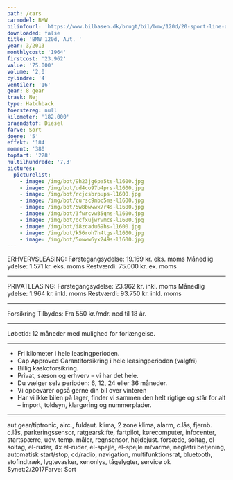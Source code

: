 ```yaml
---
path: /cars
carmodel: BMW
bilinfourl: 'https://www.bilbasen.dk/brugt/bil/bmw/120d/20-sport-line-aut-5d/4205042'
downloaded: false
title: 'BMW 120d, Aut. '
year: 3/2013
monthlycost: '1964'
firstcost: '23.962'
value: '75.000'
volume: '2,0'
cylindre: '4'
ventiler: '16'
gear: 8 gear
traek: Nej
type: Hatchback
foerstereg: null
kilometer: '182.000'
braendstof: Diesel
farve: Sort
doere: '5'
effekt: '184'
moment: '380'
topfart: '228'
nultilhundrede: '7,3'
pictures:
  picturelist:
    - image: /img/bot/9h23jg6pa5ts-l1600.jpg
    - image: /img/bot/ud4co97b4prs-l1600.jpg
    - image: /img/bot/rcjcsbrpups-l1600.jpg
    - image: /img/bot/cursc9mbc5ms-l1600.jpg
    - image: /img/bot/5w8bwwwx7r4s-l1600.jpg
    - image: /img/bot/3fwrcvw35qns-l1600.jpg
    - image: /img/bot/ocfxujwrvmcs-l1600.jpg
    - image: /img/bot/i8zcadu69hs-l1600.jpg
    - image: /img/bot/k56roh7h4tgs-l1600.jpg
    - image: /img/bot/5owww6yx249s-l1600.jpg
---
```

ERHVERVSLEASING:
Førstegangsydelse: 19.169 kr. eks. moms
Månedlig ydelse: 1.571 kr. eks. moms
Restværdi: 75.000 kr. ex. moms
___________________________________

PRIVATLEASING:
Førstegangsydelse: 23.962 kr. inkl. moms
Månedlig ydelse: 1.964 kr. inkl. moms
Restværdi: 93.750 kr. inkl. moms
___________________________________ 
Forsikring Tilbydes:
Fra 550 kr./mdr. ned til 18 år. 
___________________________________

Løbetid: 12 måneder med mulighed for forlængelse.
___________________________________

* Fri kilometer i hele leasingperioden.
* Cap Approved Garantiforsikring i hele leasingperioden (valgfri)
* Billig kaskoforsikring.
* Privat, sæson og erhverv – vi har det hele.
* Du vælger selv perioden: 6, 12, 24 eller 36 måneder.
* Vi opbevarer også gerne din bil over vinteren
* Har vi ikke bilen på lager, finder vi sammen den helt rigtige og står for alt – import, toldsyn, klargøring og nummerplader.

____________________________________________________________
aut.gear/tiptronic, airc., fuldaut. klima, 2 zone klima, alarm, c.lås, fjernb. c.lås, parkeringssensor, ratgearskifte, fartpilot, kørecomputer, infocenter, startspærre, udv. temp. måler, regnsensor, højdejust. forsæde, soltag, el-soltag, el-ruder, 4x el-ruder, el-spejle, el-spejle m/varme, nøglefri betjening, automatisk start/stop, cd/radio, navigation, multifunktionsrat, bluetooth, stofindtræk, lygtevasker, xenonlys, tågelygter, service ok
Synet:2/2017Farve: Sort
